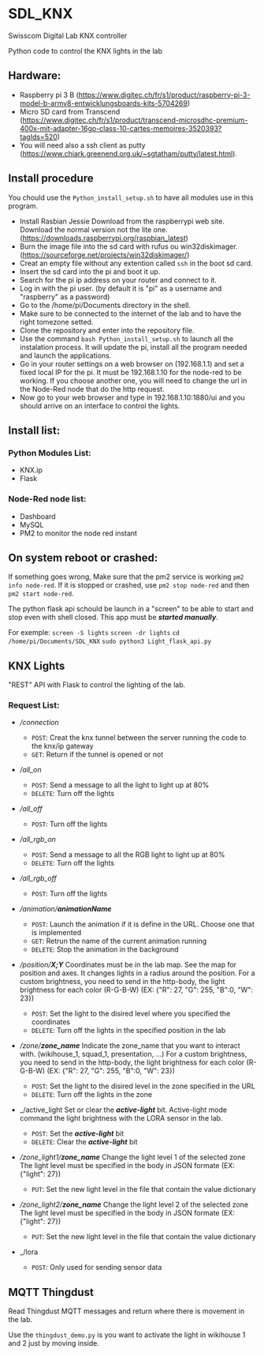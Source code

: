 # SDL_KNX
Swisscom Digital Lab KNX controller

Python code to control the KNX lights in the lab

## Hardware:

- Raspberry pi 3 B (https://www.digitec.ch/fr/s1/product/raspberry-pi-3-model-b-armv8-entwicklungsboards-kits-5704269)
- Micro SD card from Transcend (https://www.digitec.ch/fr/s1/product/transcend-microsdhc-premium-400x-mit-adapter-16go-class-10-cartes-memoires-3520393?tagIds=520)
- You will need also a ssh client as putty (https://www.chiark.greenend.org.uk/~sgtatham/putty/latest.html).

## Install procedure

You chould use the `Python_install_setup.sh` to have all modules use in this program.

- Install Rasbian Jessie Download from the raspberrypi web site. Download the normal version not the lite one. (https://downloads.raspberrypi.org/raspbian_latest)
- Burn the image file into the sd card with rufus ou win32diskimager. (https://sourceforge.net/projects/win32diskimager/)
- Creat an empty file without any extention called `ssh` in the boot sd card.
- Insert the sd card into the pi and boot it up.
- Search for the pi ip address on your router and connect to it.
- Log in with the pi user. (by default it is "pi" as a username and "raspberry" as a password)
- Go to the /home/pi/Documents directory in the shell.
- Make sure to be connected to the internet of the lab and to have the right tomezone setted.
- Clone the repository and enter into the repository file.
- Use the command `bash Python_install_setup.sh` to launch all the instalation process. It will update the pi, install all the program needed and launch the applications.
- Go in your router settings on a web browser on (192.168.1.1) and set a fixed local IP for the pi. It must be 192.168.1.10 for the node-red to be working. If you choose another one, you will need to change the url in the Node-Red node that do the http request.
- Now go to your web browser and type in 192.168.1.10:1880/ui and you should arrive on an interface to control the lights.


## Install list:
### Python Modules List:
- KNX.ip
- Flask

### Node-Red node list:
- Dashboard
- MySQL
- PM2 to monitor the node red instant

## On system reboot or crashed:

If something goes wrong, Make sure that the pm2 service is working `pm2 info node-red`. If it is stopped or crashed, use `pm2 stop node-red` and then `pm2 start node-red`.

The python flask api schould be launch in a "screen" to be able to start and stop even with shell closed. This app must be **_started manually_**.

For exemple:
 `screen -S lights`
 `screen -dr lights`
 `cd /home/pi/Documents/SDL_KNX`
 `sudo python3 Light_flask_api.py`
 
## KNX Lights
"REST" API with Flask to control the lighting of the lab.

### Request List:
- _/connection_ 
	- `POST`: Creat the knx tunnel between the server running the code to the knx/ip gateway
	- `GET`: Return if the tunnel is opened or not

- _/all_on_ 
	- `POST`: Send a message to all the light to light up at 80%
	- `DELETE`: Turn off the lights

- _/all_off_ 
	- `POST`: Turn off the lights

- _/all_rgb_on_ 
	- `POST`: Send a message to all the RGB light to light up at 80%
	- `DELETE`: Turn off the lights

- _/all_rgb_off_ 
	- `POST`: Turn off the lights

- _/animation/_**_animationName_**  
	- `POST`: Launch the animation if it is define in the URL. Choose one that is implemented
	- `GET`: Retrun the name of the current animation running
	- `DELETE`: Stop the animation in the background

- _/position/_**_X;Y_**
	Coordinates must be in the lab map. See the map for position and axes.
	It changes lights in a radius around the position.
	For a custom brightness, you need to send in the http-body, the light brightness for each color (R-G-B-W) (EX: {"R": 27, "G": 255, "B":0, "W": 23})

	- `POST`: Set the light to the disired level where you specified the coordinates
	- `DELETE`: Turn off the lights in the specified position in the lab

- _/zone/_**_zone_name_**
	Indicate the zone_name that you want to interact with. (wikihouse_1, squad_1, presentation, ...)
	For a custom brightness, you need to send in the http-body, the light brightness for each color (R-G-B-W) (EX: {"R": 27, "G": 255, "B":0, "W": 23})

	- `POST`: Set the light to the disired level in the zone specified in the URL
	- `DELETE`: Turn off the lights in the zone

- _/active_light
	Set or clear the **_active-light_** bit. Active-light mode command the light brightness with the LORA sensor in the lab.

	- `POST`: Set the **_active-light_** bit
	- `DELETE`: Clear the **_active-light_** bit

- _/zone_light1/_**_zone_name_**
	Change the light level 1 of the selected zone
	The light level must be specified in the body in JSON formate (EX: {"light": 27})

	- `PUT`: Set the new light level in the file that contain the value dictionary

- _/zone_light2/_**_zone_name_**
	Change the light level 2 of the selected zone
	The light level must be specified in the body in JSON formate (EX: {"light": 27})

	- `PUT`: Set the new light level in the file that contain the value dictionary

- _/lora
	- `POST`: Only used for sending sensor data

## MQTT Thingdust
Read Thingdust MQTT messages and return where there is movement in the lab.

Use the `thingdust_demo.py` is you want to activate the light in wikihouse 1 and 2 just by moving inside.

